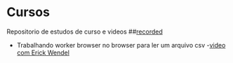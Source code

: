 # Cursos 
Repositorio de estudos de curso e videos
##[recorded](https://github.com/brunoonurb/Cursos/tree/main/recorded)
  - Trabalhando worker browser no browser para ler um arquivo csv
  -[video com Erick Wendel](https://www.youtube.com/watch?v=-wXPxJYhZeI) 
